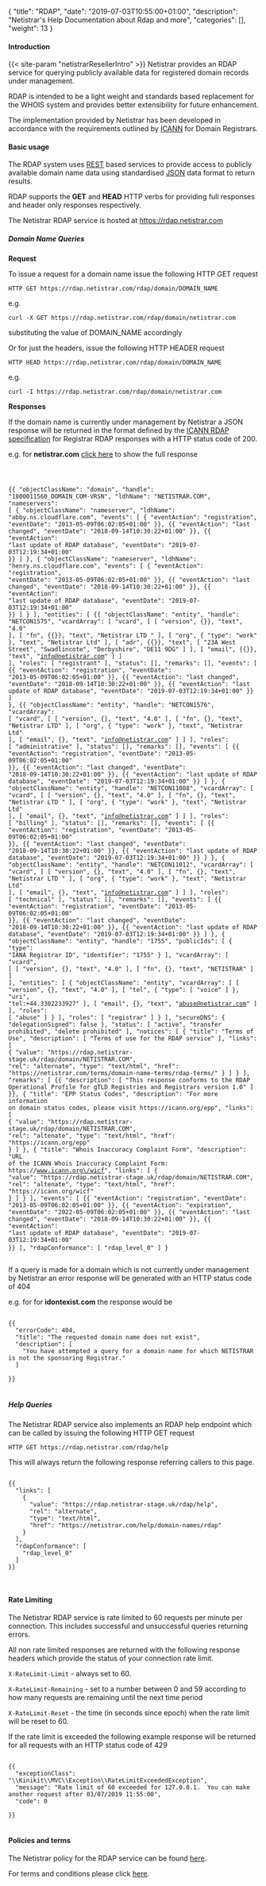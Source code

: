 {
"title": "RDAP",
"date": "2019-07-03T10:55:00+01:00",
"description": 
"Netistrar's Help Documentation about Rdap and more",
"categories": [],
"weight": 13
}



#### Introduction
{{< site-param "netistrarResellerIntro" >}}  Netistrar provides an RDAP service for querying publicly available data for registered domain records under management. 

RDAP is intended to be a light weight and standards based replacement for the WHOIS system and provides better extensibility 
for future enhancement.  

The implementation provided by Netistrar has been developed in accordance with the requirements outlined 
by [ICANN](https://www.icann.org/rdap) for Domain Registrars.

  
#### Basic usage

The RDAP system uses [REST](https://standards.rest/) based services to provide access to publicly available domain name data using standardised [JSON](https://tools.ietf.org/html/rfc7158/) data 
format to return results.  

RDAP supports the **GET** and **HEAD** HTTP verbs for providing full responses and header only responses respectively.


The Netistrar RDAP service is hosted at https://rdap.netistrar.com

##### Domain Name Queries

**Request**

To issue a request for a domain name issue the following HTTP GET request

`HTTP GET https://rdap.netistrar.com/rdap/domain/DOMAIN_NAME`

e.g. 

`curl -X GET https://rdap.netistrar.com/rdap/domain/netistrar.com`

substituting the value of DOMAIN_NAME accordingly

Or for just the headers, issue the following HTTP HEADER request

`HTTP HEAD https://rdap.netistrar.com/rdap/domain/DOMAIN_NAME`

e.g. 

`curl -I https://rdap.netistrar.com/rdap/domain/netistrar.com`

**Responses**

If the domain name is currently under management by Netistrar a JSON response will be returned in the format defined by the 
[ICANN RDAP specification]((https://www.icann.org/rdap)) for Registrar RDAP responses with a HTTP status code of 200.

e.g. for **netistrar.com** <a href="javascript:kinibindView.models.expandResponse = true;">click here</a> to show the full response

<div kb-if="expandResponse">
<pre>
<code>

{{
  "objectClassName": "domain",
  "handle": "1800011560_DOMAIN_COM-VRSN",
  "ldhName": "NETISTRAR.COM",
  "nameservers": [
    {
      "objectClassName": "nameserver",
      "ldhName": "abby.ns.cloudflare.com",
      "events": [
        {
          "eventAction": "registration",
          "eventDate": "2013-05-09T06:02:05+01:00"
        }},
        {{
          "eventAction": "last changed",
          "eventDate": "2018-09-14T10:30:22+01:00"
        }},
        {{
          "eventAction": "last update of RDAP database",
          "eventDate": "2019-07-03T12:19:34+01:00"
        }}
      ]
    },
    {
      "objectClassName": "nameserver",
      "ldhName": "henry.ns.cloudflare.com",
      "events": [
        {
          "eventAction": "registration",
          "eventDate": "2013-05-09T06:02:05+01:00"
        }},
        {{
          "eventAction": "last changed",
          "eventDate": "2018-09-14T10:30:22+01:00"
        }},
        {{
          "eventAction": "last update of RDAP database",
          "eventDate": "2019-07-03T12:19:34+01:00"
        }}
      ]
    }
  ],
  "entities": [
    {{
      "objectClassName": "entity",
      "handle": "NETCON1575",
      "vcardArray": [
        "vcard",
        [
          [
            "version",
            {}},
            "text",
            "4.0"
          ],
          [
            "fn",
            {{}},
            "text",
            "Netistrar LTD "
          ],
          [
            "org",
            {
              "type": "work"
            },
            "text",
            "Netistrar Ltd"
          ],
          [
            "adr",
            {{}},
            "text",
            [
              "23A West Street",
              "Swadlincote",
              "Derbyshire",
              "DE11 9DG"
            ]
          ],
          [
            "email",
            {{}},
            "text",
            "info@netistrar.com"
          ]
        ]
      ],
      "roles": [
        "registrant"
      ],
      "status": [],
      "remarks": [],
      "events": [
        {{
          "eventAction": "registration",
          "eventDate": "2013-05-09T06:02:05+01:00"
        }},
        {{
          "eventAction": "last changed",
          "eventDate": "2018-09-14T10:30:22+01:00"
        }},
        {{
          "eventAction": "last update of RDAP database",
          "eventDate": "2019-07-03T12:19:34+01:00"
        }}
      ]
    },
    {{
      "objectClassName": "entity",
      "handle": "NETCON1576",
      "vcardArray": [
        "vcard",
        [
          [
            "version",
            {},
            "text",
            "4.0"
          ],
          [
            "fn",
            {},
            "text",
            "Netistrar LTD"
          ],
          [
            "org",
            {
              "type": "work"
            },
            "text",
            "Netistrar Ltd"
          ],
          [
            "email",
            {},
            "text",
            "info@netistrar.com"
          ]
        ]
      ],
      "roles": [
        "administrative"
      ],
      "status": [],
      "remarks": [],
      "events": [
        {{
          "eventAction": "registration",
          "eventDate": "2013-05-09T06:02:05+01:00"
        }},
        {{
          "eventAction": "last changed",
          "eventDate": "2018-09-14T10:30:22+01:00"
        }},
        {{
          "eventAction": "last update of RDAP database",
          "eventDate": "2019-07-03T12:19:34+01:00"
        }}
      ]
    },
    {
      "objectClassName": "entity",
      "handle": "NETCON11008",
      "vcardArray": [
        "vcard",
        [
          [
            "version",
            {},
            "text",
            "4.0"
          ],
          [
            "fn",
            {},
            "text",
            "Netistrar LTD "
          ],
          [
            "org",
            {
              "type": "work"
            },
            "text",
            "Netistrar Ltd"
          ],
          [
            "email",
            {},
            "text",
            "info@netistrar.com"
          ]
        ]
      ],
      "roles": [
        "billing"
      ],
      "status": [],
      "remarks": [],
      "events": [
        {{
          "eventAction": "registration",
          "eventDate": "2013-05-09T06:02:05+01:00"
        }},
        {{
          "eventAction": "last changed",
          "eventDate": "2018-09-14T10:30:22+01:00"
        }},
        {{
          "eventAction": "last update of RDAP database",
          "eventDate": "2019-07-03T12:19:34+01:00"
        }}
      ]
    },
    {
      "objectClassName": "entity",
      "handle": "NETCON11012",
      "vcardArray": [
        "vcard",
        [
          [
            "version",
            {},
            "text",
            "4.0"
          ],
          [
            "fn",
            {},
            "text",
            "Netistrar LTD "
          ],
          [
            "org",
            {
              "type": "work"
            },
            "text",
            "Netistrar Ltd"
          ],
          [
            "email",
            {},
            "text",
            "info@netistrar.com"
          ]
        ]
      ],
      "roles": [
        "technical"
      ],
      "status": [],
      "remarks": [],
      "events": [
        {{
          "eventAction": "registration",
          "eventDate": "2013-05-09T06:02:05+01:00"
        }},
        {{
          "eventAction": "last changed",
          "eventDate": "2018-09-14T10:30:22+01:00"
        }},
        {{
          "eventAction": "last update of RDAP database",
          "eventDate": "2019-07-03T12:19:34+01:00"
        }}
      ]
    },
    {
      "objectClassName": "entity",
      "handle": "1755",
      "publicIds": [
        {
          "type": "IANA Registrar ID",
          "identifier": "1755"
        }
      ],
      "vcardArray": [
        "vcard",
        [
          [
            "version",
            {},
            "text",
            "4.0"
          ],
          [
            "fn",
            {},
            "text",
            "NETISTRAR"
          ]
        ]
      ],
      "entities": [
        {
          "objectClassName": "entity",
          "vcardArray": [
            [
              "version",
              {},
              "text",
              "4.0"
            ],
            [
              "tel",
              {
                "type": [
                  "voice"
                ]
              },
              "uri",
              "tel:+44.3302233927"
            ],
            [
              "email",
              {},
              "text",
              "abuse@netistrar.com"
            ]
          ],
          "roles": [
            "abuse"
          ]
        }
      ],
      "roles": [
        "registrar"
      ]
    }
  ],
  "secureDNS": {
    "delegationSigned": false
  },
  "status": [
    "active",
    "transfer prohibited",
    "delete prohibited"
  ],
  "notices": [
    {
      "title": "Terms of Use",
      "description": [
        "Terms of use for the RDAP service"
      ],
      "links": [
        {
          "value": "https:\/\/rdap.netistrar-stage.uk\/rdap\/domain\/NETISTRAR.COM",
          "rel": "alternate",
          "type": "text\/html",
          "href": "https:\/\/netistrar.com\/terms\/domain-name-terms\/rdap-terms\/"
        }
      ]
    }
  ],
  "remarks": [
    {{
      "description": [
        "This response conforms to the RDAP Operational Profile for gTLD Registries and Registrars version 1.0"
      ]
    }},
    {
      "title": "EPP Status Codes",
      "description": "For more information on domain status codes, please visit https:\/\/icann.org\/epp",
      "links": [
        {
          "value": "https:\/\/rdap.netistrar-stage.uk\/rdap\/domain\/NETISTRAR.COM",
          "rel": "altenate",
          "type": "text\/html",
          "href": "https:\/\/icann.org\/epp"
        }
      ]
    },
    {
      "title": "Whois Inaccuracy Complaint Form",
      "description": "URL of the ICANN Whois Inaccuracy Complaint Form: https:\/\/www.icann.org\/wicf",
      "links": [
        {
          "value": "https:\/\/rdap.netistrar-stage.uk\/rdap\/domain\/NETISTRAR.COM",
          "rel": "altenate",
          "type": "text\/html",
          "href": "https:\/\/icann.org\/wicf"
        }
      ]
    }
  ],
  "events": [
    {{
      "eventAction": "registration",
      "eventDate": "2013-05-09T06:02:05+01:00"
    }},
    {{
      "eventAction": "expiration",
      "eventDate": "2022-05-09T06:02:05+01:00"
    }},
    {{
      "eventAction": "last changed",
      "eventDate": "2018-09-14T10:30:22+01:00"
    }},
    {{
      "eventAction": "last update of RDAP database",
      "eventDate": "2019-07-03T12:19:34+01:00"
    }}
  ],
  "rdapConformance": [
    "rdap_level_0"
  ]
}
</code>
</pre>
</div>

If a query is made for a domain which is not currently under management by Netistrar an error response will be
generated with an HTTP status code of 404

e.g. for for **idontexist.com** the response would be 

<pre>
<code>
{{
  "errorCode": 404,
  "title": "The requested domain name does not exist",
  "description": [
    "You have attempted a query for a domain name for which NETISTRAR is not the sponsoring Registrar."
  ]
  
}}
</code>
</pre>

##### Help Queries

The Netistrar RDAP service also implements an RDAP help endpoint which can be called by issuing the following HTTP GET request

`HTTP GET https://rdap.netistrar.com/rdap/help`

This will always return the following response referring callers to this page.

<pre>
<code>
{{
  "links": [
    {
      "value": "https://rdap.netistrar-stage.uk/rdap/help",
      "rel": "alternate",
      "type": "text/html",
      "href": "https://netistrar.com/help/domain-names/rdap"
    }
  ],
  "rdapConformance": [
    "rdap_level_0"
  ]
}}

</code>
</pre>


#### Rate Limiting

The Netistrar RDAP service is rate limited to 60 requests per minute per connection.  This includes successful
and unsuccessful queries returning errors.   

All non rate limited responses are returned with the following response headers which provide the status of your connection rate limit.
 
 `X-RateLimit-Limit` - always set to 60.
 
 `X-RateLimit-Remaining` - set to a number between 0 and 59 according to how many requests are remaining until the next time period
 
 `X-RateLimit-Reset` - the time (in seconds since epoch) when the rate limit will be reset to 60.
 

If the rate limit is exceeded the following example response will be returned for all requests with an HTTP status code of 429

<pre>
<code>
{{
  "exceptionClass": "\\Kinikit\\MVC\\Exception\\RateLimitExceededException",
  "message": "Rate limit of 60 exceeded for 127.0.0.1.  You can make another request after 03/07/2019 11:55:00",
  "code": 0

}}
</code>
</pre>



#### Policies and terms

The Netistrar policy for the RDAP service can be found [here](/terms/policies/privacy/).

For terms and conditions please click [here](/terms/domain-name-terms/rdap-terms/).
